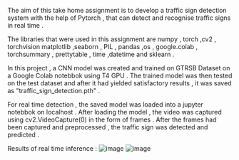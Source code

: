 The aim of this take home assignment is to develop a traffic sign detection system with the help of Pytorch , that can detect and recognise traffic signs in real time .

The libraries that were used in this assignment are numpy , torch ,cv2 , torchvision matplotlib ,seaborn , PIL , pandas ,os , google.colab , torchsummary , prettytable , time ,datetime and sklearn .

In this project , a CNN model was created and trained on GTRSB Dataset on a Google Colab notebbok using T4 GPU . The trained model was then tested on the test dataset and after it had yielded satisfactory results , it was saved as "traffic_sign_detection.pth" .

For real time detection , the saved model was loaded into a jupyter notebbok on localhost . After loading the model , the video was captured using cv2.VideoCapture(0) in the form of frames . After the frames had been captured and preprocessed , the traffic sign was detected and predicted . 

Results of real time inference :
![image](https://github.com/user-attachments/assets/5a790ad2-9698-4409-ab31-2308ea5a0400)
![image](https://github.com/user-attachments/assets/84da68ae-1b75-47b3-b1d3-f8ec06ee3eae)

